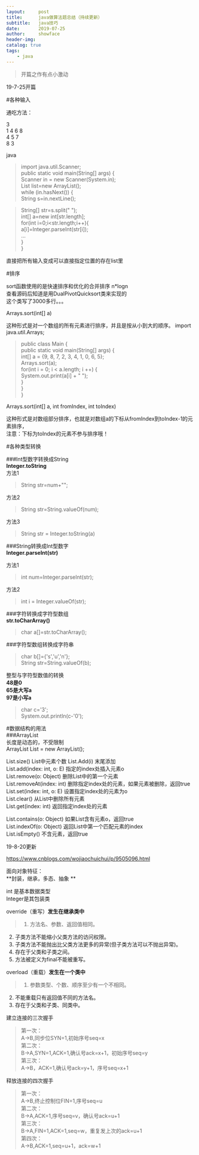 ```yaml
---
layout:     post
title:      java做算法题总结（持续更新）
subtitle:   java技巧
date:       2019-07-25
author:     showface
header-img: 
catalog: true
tags:
    - java
---
```


>开篇之作有点小激动

19-7-25开篇

#各种输入


通吃方法：

3  
1 4 6 8  
4 5 7  
8 3  


java  

>import java.util.Scanner;  
public static void main(String[] args) {  
Scanner in = new Scanner(System.in);  
List<Integer> list=new ArrayList<Integer>();  
while (in.hasNext()) {  
String s=in.nextLine(); 
     
>String[] str=s.split(" ");    
int[] a=new int[str.length];  
for(int i=0;i<str.length;i++){  
a[i]=Integer.parseInt(str[i]);  
...  
}    
}  


直接把所有输入变成可以直接指定位置的存在list里     

#排序

sort函数使用的是快速排序和优化的合并排序 n*logn  
查看源码后知道是用DualPivotQuicksort类来实现的  
这个类写了3000多行。。。

Arrays.sort(int[] a)

这种形式是对一个数组的所有元素进行排序，并且是按从小到大的顺序。
import java.util.Arrays;

>public class Main {  
public static void main(String[] args) {    
int[] a = {9, 8, 7, 2, 3, 4, 1, 0, 6, 5};  
Arrays.sort(a);  
for(int i = 0; i < a.length; i ++) {  
System.out.print(a[i] + " ");  
}  
}  
}


Arrays.sort(int[] a, int fromIndex, int toIndex)

这种形式是对数组部分排序，也就是对数组a的下标从fromIndex到toIndex-1的元素排序，  
注意：下标为toIndex的元素不参与排序哦！

#各种类型转换  

###Int型数字转换成String  
**Integer.toString**  
方法1  
>String str=num+"";  

方法2  
>String str=String.valueOf(num);    

方法3  
>String str = Integer.toString(a)  
>

###String转换成Int型数字  
**Integer.parseInt(str)**

方法1   
>int num=Integer.parseInt(str);  

方法2  
>int i = Integer.valueOf(str);    
 
###字符转换成字符型数组  
**str.toCharArray()**
>char a[]=str.toCharArray();

###字符型数组转换成字符串  
>char b[]={'s','u','n'};  
>String str=String.valueOf(b);

整型与字符型数值的转换  
**48是0  
65是大写a  
97是小写a**
>char c='3';  
System.out.println(c-'0');  

#数据结构的用法  
###ArrayList    
长度是动态的，不受限制  
ArrayList List = new ArrayList(); 
 
List.size() List中元素个数
List.Add(i)    末尾添加   
List.add(index: int, o: E) 指定的index处插入元素o  
List.remove(o: Object) 删除List中的第一个元素  
List.removeAt(index: int)  删除指定index处的元素，如果元素被删除，返回true  
List.set(index: int, o: E) 设置指定index处的元素为o  
List.clear()    从List中删除所有元素  
List.get(index: int)  返回指定index处的元素  


List.contains(o: Object) 如果List含有元素o，返回true  
List.indexOf(o: Object) 返回List中第一个匹配元素的index  
List.isEmpty() 不含元素，返回true  


19-8-20更新

https://www.cnblogs.com/wojiaochuichui/p/9505096.html


面向对象特征：    
**封装，继承，多态、抽象 **

int 是基本数据类型  
Integer是其包装类

override（重写）**发生在继承类中**
>1. 方法名、参数、返回值相同。  
2. 子类方法不能缩小父类方法的访问权限。  
3. 子类方法不能抛出比父类方法更多的异常(但子类方法可以不抛出异常)。  
4. 存在于父类和子类之间。  
5. 方法被定义为final不能被重写。


overload（重载）**发生在一个类中**
>1. 参数类型、个数、顺序至少有一个不相同。  
2. 不能重载只有返回值不同的方法名。  
3. 存在于父类和子类、同类中。

 
建立连接的三次握手  
>第一次：  
A->B,同步位SYN=1,初始序号seq=x  
第二次：  
B->A,SYN=1,ACK=1,确认号ack=x+1，初始序号seq=y  
第三次：  
A->B，ACK=1,确认号ack=y+1，序号seq=x+1


释放连接的四次握手  
>第一次：   
A->B,终止控制位FIN=1,序号seq=u   
第二次：  
B->A,ACK=1,序号seq=v，确认号ack=u+1    
第三次：  
B->A,FIN=1,ACK=1,seq=w，重复发上次的ack=u+1  
第四次：   
A->B,ACK=1,seq=u+1，ack=w+1 














 